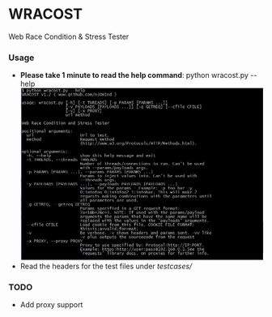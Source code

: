 # WRACOST
Web Race Condition &amp; Stress Tester

### Usage
* **Please take 1 minute to read the help command**: python wracost.py --help
![WRACOST Help Command](https://raw.githubusercontent.com/n30m1nd/WRACOST/master/wracost_help.jpg)
* Read the headers for the test files under *testcases/*

### TODO
* Add proxy support
